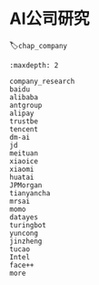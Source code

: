 # AI公司研究
:label:`chap_company`
​

```toc
:maxdepth: 2

company_research
baidu
alibaba
antgroup
alipay
trustbe
tencent
dm-ai
jd
meituan
xiaoice
xiaomi
huatai
JPMorgan
tianyancha
mrsai
momo
datayes
turingbot
yuncong
jinzheng
tucao
Intel
face++
more
```
